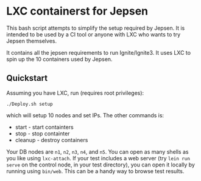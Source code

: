 # LXC containerst for Jepsen

This bash script attempts to simplify the setup required by Jepsen.
It is intended to be used by a CI tool or anyone with LXC who wants to try Jepsen themselves.

It contains all the jepsen requirements to run Ignite/Ignite3. It uses LXC to spin up the 10 containers used
by Jepsen. 

## Quickstart

Assuming you have LXC, run (requires root privileges):

```
./Deploy.sh setup
```

which will setup 10 nodes and set IPs.
The other commands is:
* start - start containters
* stop - stop containter
* cleanup - destroy containers

Your DB nodes are `n1`, `n2`, `n3`, `n4`, and `n5`. You can open as many shells
as you like using `lxc-attach`. If your test includes a web server (try `lein
run serve` on the control node, in your test directory), you can open it
locally by running using `bin/web`. This can be a handy way to browse test
results.

